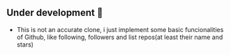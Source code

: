 ## Under development 🚧

- This is not an accurate clone, i just implement some basic funcionalities of Github, like following, followers and list repos(at least their name and stars)
